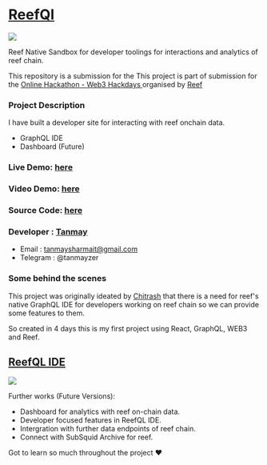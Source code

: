 # [ReefQl](https://reefql-tanmays10.vercel.app/)

![](https://i.imgur.com/6fSvLIm.jpg)


Reef Native Sandbox for developer toolings for interactions and analytics of reef chain.

This repository is a submission for the 
This project is part of submission for the [Online Hackathon - Web3 Hackdays ](https://covalenthq.notion.site/Boomi-vs-Bufficorn-NFT-Battle-Workshop-w-Covalent-ETHDenver-2687bc5431d3420a9ccac9ac75256db6) organised by [Reef](https://reef.io/) 
### Project Description
I have built a developer site for interacting with reef onchain data. 
- GraphQL IDE
- Dashboard (Future)

### Live Demo: [here](https://reefql-tanmays10.vercel.app/)
### Video Demo: [here](https://drive.google.com/file/d/10exSelXpa9E_kq3XRov5pBgdUpkd04cL/view?usp=sharing)
### Source Code: [here](https://github.com/Tanmays10/ReefQL)

### Developer : [Tanmay](https://github.com/Tanmays9) 
-  Email : tanmaysharmait@gmail.com
-  Telegram : @tanmayzer

### Some behind the scenes

This project was originally ideated by [Chitrash](https://github.com/Calm-Rock) that there is a need for reef's native GraphQL IDE for developers working on reef chain so we can provide some features to them.

So created in 4 days this is my first project using React, GraphQL, WEB3 and Reef.

## [ReefQL IDE](https://reefql-tanmays10.vercel.app/)

![](https://i.imgur.com/TWv75Dd.jpg)


Further works (Future Versions):
- Dashboard for analytics with reef on-chain data.
- Developer focused features in ReefQL IDE.
- Intergration with further data endpoints of reef chain.
- Connect with SubSquid Archive for reef.


Got to learn so much throughout the project ❤️ 
